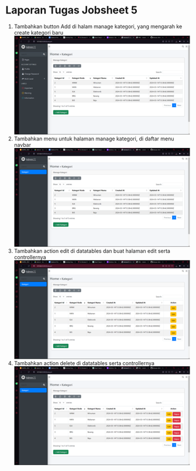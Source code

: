 # Laporan Tugas Jobsheet 5 
1.	Tambahkan button Add di halam manage kategori, yang mengarah ke create kategori baru  
![alt text](../screenshoot/62.png)  
2.	Tambahkan menu untuk halaman manage kategori, di daftar menu navbar  
![alt text](../screenshoot/63.png)  
3.	Tambahkan action edit di datatables dan buat halaman edit serta controllernya  
![alt text](../screenshoot/64.png)  
4.	Tambahkan action delete di datatables serta controllernya  
![alt text](../screenshoot/65.png)  

